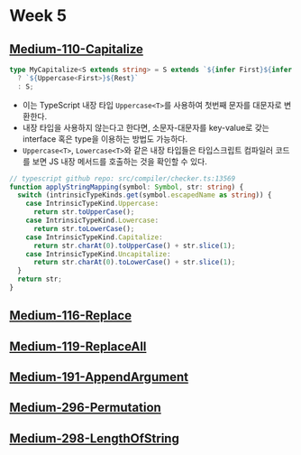 # Week 5

## [Medium-110-Capitalize](./medium/110-capitalize.ts)

```ts
type MyCapitalize<S extends string> = S extends `${infer First}${infer Rest}`
  ? `${Uppercase<First>}${Rest}`
  : S;
```

- 이는 TypeScript 내장 타입 `Uppercase<T>`를 사용하여 첫번째 문자를 대문자로 변환한다.
- 내장 타입을 사용하지 않는다고 한다면, 소문자-대문자를 key-value로 갖는 interface 혹은 type을 이용하는 방법도 가능하다.
- `Uppercase<T>`, `Lowercase<T>`와 같은 내장 타입들은 타입스크립트 컴파일러 코드를 보면 JS 내장 메서드를 호출하는 것을 확인할 수 있다.

```ts
// typescript github repo: src/compiler/checker.ts:13569
function applyStringMapping(symbol: Symbol, str: string) {
  switch (intrinsicTypeKinds.get(symbol.escapedName as string)) {
    case IntrinsicTypeKind.Uppercase:
      return str.toUpperCase();
    case IntrinsicTypeKind.Lowercase:
      return str.toLowerCase();
    case IntrinsicTypeKind.Capitalize:
      return str.charAt(0).toUpperCase() + str.slice(1);
    case IntrinsicTypeKind.Uncapitalize:
      return str.charAt(0).toLowerCase() + str.slice(1);
  }
  return str;
}
```

## [Medium-116-Replace](./medium/116-replace.ts)

## [Medium-119-ReplaceAll](./medium/119-replace-all.ts)

## [Medium-191-AppendArgument](./medium/191-append-argument.ts)

## [Medium-296-Permutation](./medium/296-permutation.ts)

## [Medium-298-LengthOfString](./medium/298-length-of-string.ts)

```

```
